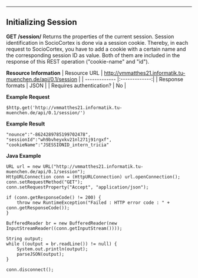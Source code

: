 
----------

Initializing Session
--------------------

**GET /session/**
Returns the properties of the current session. 
Session identification in SocioCortex is done via a session cookie. Thereby, in each request to SocioCortex, you have to add a cookie with a certain name and the corresponding session ID as value. Both of them are included in the response of this REST operation ("cookie-name" and "id").

**Resource Information**
|  Resource URL | http://vmmatthes21.informatik.tu-muenchen.de/api/0.1/session       |
| ------------- |:-------------:|
| Response formats | JSON       |
| Requires authentication? | No |

**Example Request**

    $http.get('http://vmmatthes21.informatik.tu-muenchen.de/api/0.1/session/')

**Example Result**

    "nounce":"-8624289785199702478",
	"sessionId":"wh9bvheyxkv21nl271j91rgxf",
	"cookieName":"JSESSIONID_intern_tricia"

**Java Example**

    URL url = new URL("http://vmmatthes21.informatik.tu-muenchen.de/api/0.1/session");
	HttpURLConnection conn = (HttpURLConnection) url.openConnection();
	conn.setRequestMethod("GET");
	conn.setRequestProperty("Accept", "application/json");
	
	if (conn.getResponseCode() != 200) {
	    throw new RuntimeException("Failed : HTTP error code : " + conn.getResponseCode());
	}
	
	BufferedReader br = new BufferedReader(new InputStreamReader((conn.getInputStream())));
	
	String output;
	while ((output = br.readLine()) != null) {
	    System.out.println(output);
	    parseJSON(output);
	}
	
	conn.disconnect();
